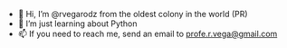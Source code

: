- 👋 Hi, I’m @rvegarodz from the oldest colony in the world (PR)
- 👀 I’m just learning about Python
- 📫 If you need to reach me, send an email to profe.r.vega@gmail.com

<!---
rvegarodz/rvegarodz is a ✨ special ✨ repository because its `README.md` (this file) appears on your GitHub profile.
You can click the Preview link to take a look at your changes.
--->
